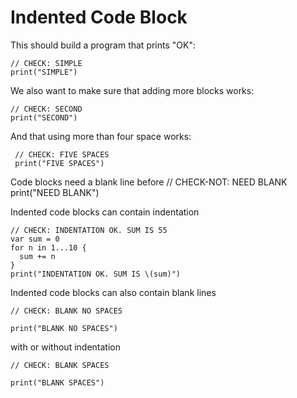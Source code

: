 Indented Code Block
===================

This should build a program that prints "OK":

    // CHECK: SIMPLE
    print("SIMPLE")

We also want to make sure that adding more blocks works:

    // CHECK: SECOND
    print("SECOND")

And that using more than four space works:

     // CHECK: FIVE SPACES
     print("FIVE SPACES")

Code blocks need a blank line before
    // CHECK-NOT: NEED BLANK
    print("NEED BLANK")

Indented code blocks can contain indentation

    // CHECK: INDENTATION OK. SUM IS 55
    var sum = 0
    for n in 1...10 {
      sum += n
    }
    print("INDENTATION OK. SUM IS \(sum)")

Indented code blocks can also contain blank lines

    // CHECK: BLANK NO SPACES

    print("BLANK NO SPACES")

with or without indentation

    // CHECK: BLANK SPACES
    
    print("BLANK SPACES")
